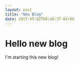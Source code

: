 ```yaml
---
layout: post
title: "New Blog"
date: 2017-05-02T08:48:37-04:00
---
```


# Hello new blog

I'm starting this new blog! 
